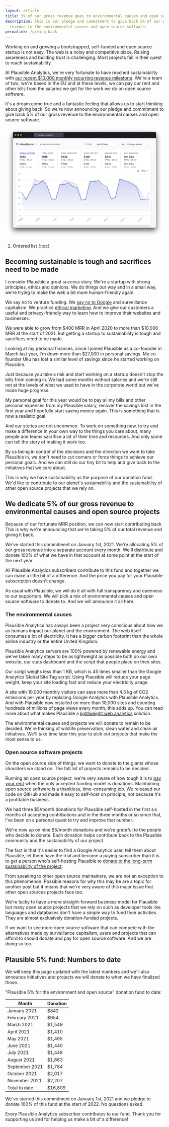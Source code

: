 ```yaml
---
layout: article
title: 5% of our gross revenue goes to environmental causes and open source
description: This is our pledge and commitment to give back 5% of our gross
  revenue to the environmental causes and open source software.
permalink: /giving-back
---
```

Working on and growing a bootstrapped, self-funded and open source startup is not easy. The web is a noisy and competitive place. Raising awareness and building trust is challenging. Most projects fail in their quest to reach sustainability.

At Plausible Analytics, we're very fortunate to have reached sustainability with [our recent $10,000 monthly recurring revenue milestone](https://plausible.io/blog/growing-saas-mrr). We're a team of two, we're based in the EU and at these levels, we can pay our rent and other bills from the salaries we get for the work we do on open source software.

It's a dream come true and a fantastic feeling that allows us to start thinking about giving back. So we're now announcing our pledge and commitment to give back 5% of our gross revenue to the environmental causes and open source software.

![Plausible is giving back](/uploads/google-analytics-alternatives.png "Plausible is giving back")

1. Ordered list
{:toc}

## Becoming sustainable is tough and sacrifices need to be made

I consider Plausible a great success story. We're a startup with strong principles, ethics and opinions. We do things our way and in a small way, we're trying to make the web a bit more human-friendly again.

We say no to venture funding. We [say no to Google](https://plausible.io/blog/remove-google-analytics) and surveillance capitalism. We practice [ethical marketing](https://plausible.io/blog/best-marketing-practices). And we give our customers a useful and privacy-friendly way to learn how to improve their websites and businesses. 

We were able to grow from $400 MRR in April 2020 to more than $10,000 MRR at the start of 2021. But getting a startup to sustainability is tough and sacrifices need to be made. 

Looking at my personal finances, since I joined Plausible as a co-founder in March last year, I'm down more than $27,000 in personal savings. My co-founder Uku has lost a similar level of savings since he started working on Plausible. 

Just because you take a risk and start working on a startup doesn't stop the bills from coming in. We had some months without salaries and we're still not at the levels of what we used to have in the corporate world but we've made huge progress.

My personal goal for this year would be to pay all my bills and other personal expenses from my Plausible salary, recover the savings lost in the first year and hopefully start saving money again. This is something that is now a realistic goal.

And our stories are not uncommon. To work on something new, to try and make a difference in your own way to the things you care about, many people and teams sacrifice a lot of their time and resources. And only some can tell the story of making it work too.

By us being in control of the decisions and the direction we want to take Plausible in, we don't need to cut corners or force things to achieve our personal goals. And we can still do our tiny bit to help and give back to the initiatives that we care about.

This is why we have sustainability as the purpose of our donation fund. We'd like to contribute to our planet's sustainability and the sustainability of other open source projects that we rely on.

## We dedicate 5% of our gross revenue to environmental causes and open source projects

Because of our fortunate MRR position, we can now start contributing back. This is why we're announcing that we're taking 5% of our total revenue and giving it back.

We've started this commitment on January 1st, 2021. We're allocating 5% of our gross revenue into a separate account every month. We'll distribute and donate 100% of what we have in that account at some point at the start of the next year.

All Plausible Analytics subscribers contribute to this fund and together we can make a little bit of a difference. And the price you pay for your Plausible subscription doesn't change.

As usual with Plausible, we will do it all with full transparency and openness to our supporters. We will pick a mix of environmental causes and open source software to donate to. And we will announce it all here.

### The environmental causes 

Plausible Analytics has always been a project very conscious about how we as humans impact our planet and the environment. The web itself consumes a lot of electricity. It has a bigger carbon footprint than the whole airline industry or the entire United Kingdom.

Plausible Analytics servers are 100% powered by renewable energy and we've taken many steps to be as lightweight as possible both on our own website, our stats dashboard and the script that people place on their sites.

Our script weighs less than 1 KB, which is 45 times smaller than the Google Analytics Global Site Tag script. Using Plausible will reduce your page weight, keep your site loading fast and reduce your electricity usage.

A site with 10,000 monthly visitors can save more than 4.5 kg of CO2 emissions per year by replacing Google Analytics with Plausible Analytics. And with Plausible now installed on more than 10,000 sites and counting hundreds of millions of page views every month, this adds up. You can read more about what makes Plausible a [lightweight web analytics](https://plausible.io/lightweight-web-analytics) solution.

The environmental causes and projects we will donate to remain to be decided. We're thinking of wildlife preservation, clean water and clean air initiatives. We'll take time later this year to pick out projects that make the most sense to us.

### Open source software projects 

On the open source side of things, we want to donate to the giants whose shoulders we stand on. The full list of projects remains to be decided.

Running an open source project, we're very aware of how tough it is to [pay your rent](https://plausible.io/blog/open-source-funding) when the only accepted funding model is donations. Maintaining open source software is a thankless, time-consuming job. We released our code on GitHub and made it easy to self-host on principle, not because it's a profitable business.

We had three $5/month donations for Plausible self-hosted in the first six months of accepting contributions and in the three months or so since that, I've been on a personal quest to try and improve that number.

We're now up on nine $5/month donations and we're grateful to the people who decide to donate. Each donation helps contribute back to the Plausible community and the sustainability of our project.

The fact is that it's easier to find a Google Analytics user, tell them about Plausible, let them have the trial and become a paying subscriber than it is to get a person who's self-hosting Plausible to [donate to the long-term sustainability of the project](https://github.com/sponsors/plausible). 

From speaking to other open source maintainers, we are not an exception to this phenomenon. Possible reasons for why this may be are a topic for another post but it means that we're very aware of this major issue that other open sources projects face too.

We're lucky to have a more straight-forward business model for Plausible but many open source projects that we rely on such as developer tools like languages and databases don't have a simple way to fund their activities. They are almost exclusively donation-funded projects.

If we want to see more open source software that can compete with the alternatives made by surveillance capitalism, users and projects that can afford to should donate and pay for open source software. And we are doing so too.

## Plausible 5% fund: Numbers to date

We will keep this page updated with the latest numbers and we'll also announce initiatives and projects we will donate to when we have finalized those. 

"Plausible 5% for the environment and open source" donation fund to date:

Month | Donation
------ | ------
January 2021  | $842
February 2021  | $954
March 2021  | $1,549 
April 2021  | $1,410
May 2021  | $1,495
June 2021  | $1,440 
July 2021  | $1,448
August 2021  | $1,663
September 2021  | $1,784
October 2021  | $2,017
November 2021  | $2,207
Total to date | $16,809

We've started this commitment on January 1st, 2021 and we pledge to donate 100% of this fund at the start of 2022. No questions asked.

Every Plausible Analytics subscriber contributes to our fund. Thank you for supporting us and for helping us make a bit of a difference!